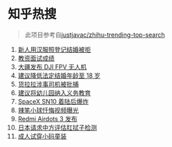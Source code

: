 # 知乎热搜

> 此项目参考自[justjavac/zhihu-trending-top-search](https://github.com/justjavac/zhihu-trending-top-search/blob/main/utils.ts)

<!-- BEGIN -->
  <!-- 最后更新时间:Thu Mar 04 2021 03:10:11 GMT+0000 (Coordinated Universal Time) -->
  1. [新人用汉服照登记结婚被拒](https://www.zhihu.com/search?q=汉服登记结婚)
1. [教资面试成绩](https://www.zhihu.com/search?q=教资面试成绩)
1. [大疆发布 DJI FPV 无人机](https://www.zhihu.com/search?q=fpv)
1. [建议降低法定结婚年龄至 18 岁](https://www.zhihu.com/search?q=法定结婚年龄)
1. [货拉拉涉事司机被批捕](https://www.zhihu.com/search?q=货拉拉司机被捕)
1. [建议将幼儿园纳入义务教育](https://www.zhihu.com/search?q=幼儿园义务教育)
1. [SpaceX SN10 着陆后爆炸](https://www.zhihu.com/search?q=spacex)
1. [辣笔小球忏悔视频曝光](https://www.zhihu.com/search?q=辣笔小球)
1. [Redmi Airdots 3 发布](https://www.zhihu.com/search?q=airdots3)
1. [日本请求中方评估肛拭子检测](https://www.zhihu.com/search?q=肛拭子)
1. [成人试穿小码童装](https://www.zhihu.com/search?q=优衣库童装)
  <!-- END -->